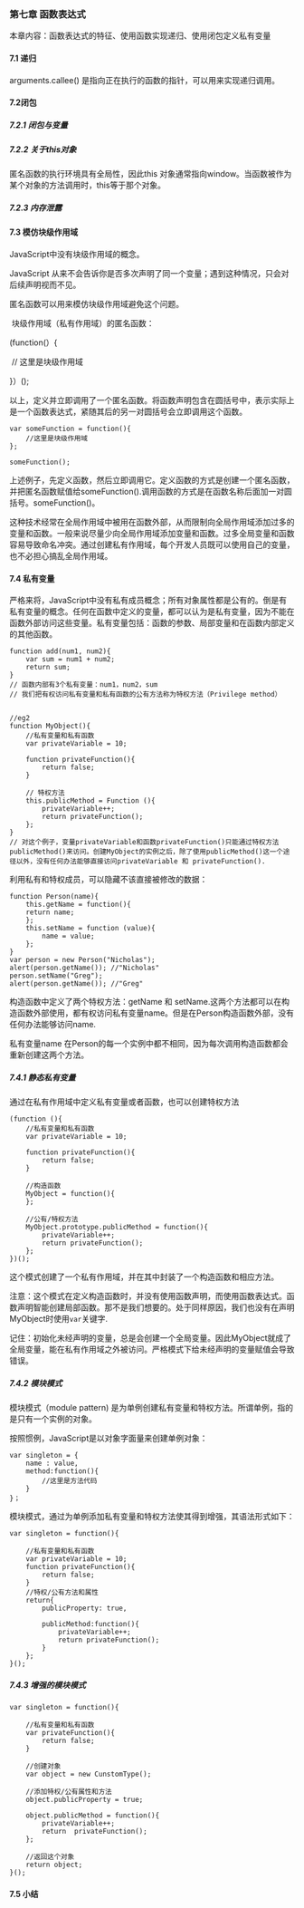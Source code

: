 ### 第七章 函数表达式

本章内容：函数表达式的特征、使用函数实现递归、使用闭包定义私有变量

#### 7.1 递归

arguments.callee() 是指向正在执行的函数的指针，可以用来实现递归调用。


#### 7.2闭包

##### 7.2.1 闭包与变量

##### 7.2.2 关于this对象

匿名函数的执行环境具有全局性，因此this 对象通常指向window。当函数被作为某个对象的方法调用时，this等于那个对象。

##### 7.2.3 内存泄露

#### 7.3 模仿块级作用域

JavaScript中没有块级作用域的概念。

JavaScript 从来不会告诉你是否多次声明了同一个变量；遇到这种情况，只会对后续声明视而不见。

匿名函数可以用来模仿块级作用域避免这个问题。

​	块级作用域（私有作用域）的匿名函数：

(function(）{

​	// 这里是块级作用域

}）();

以上，定义并立即调用了一个匿名函数。将函数声明包含在圆括号中，表示实际上是一个函数表达式，紧随其后的另一对圆括号会立即调用这个函数。

```
var someFunction = function(){
	//这里是块级作用域
};

someFunction();
```

上述例子，先定义函数，然后立即调用它。定义函数的方式是创建一个匿名函数，并把匿名函数赋值给someFunction().调用函数的方式是在函数名称后面加一对圆括号。someFunction()。

这种技术经常在全局作用域中被用在函数外部，从而限制向全局作用域添加过多的变量和函数。一般来说尽量少向全局作用域添加变量和函数。过多全局变量和函数容易导致命名冲突。通过创建私有作用域，每个开发人员既可以使用自己的变量，也不必担心搞乱全局作用域。

#### 7.4 私有变量

严格来将，JavaScript中没有私有成员概念；所有对象属性都是公有的。倒是有私有变量的概念。任何在函数中定义的变量，都可以认为是私有变量，因为不能在函数外部访问这些变量。私有变量包括：函数的参数、局部变量和在函数内部定义的其他函数。

```
function add(num1, num2){
	var sum = num1 + num2;
	return sum;
}
// 函数内部有3个私有变量：num1，num2，sum
// 我们把有权访问私有变量和私有函数的公有方法称为特权方法（Privilege method）


//eg2
function MyObject(){
	//私有变量和私有函数
	var privateVariable = 10;
	
	function privateFunction(){
		return false;
	}
	
	// 特权方法
	this.publicMethod = Function (){
		privateVariable++;
		return privateFunction();
	};
}
// 对这个例子，变量privateVariable和函数privateFunction()只能通过特权方法publicMethod()来访问。创建MyObject的实例之后，除了使用publicMethod()这一个途径以外，没有任何办法能够直接访问privateVariable 和 privateFunction().

```

利用私有和特权成员，可以隐藏不该直接被修改的数据：

```
function Person(name){
	this.getName = function(){
	return name;
	};
	this.setName = function (value){
		name = value;
	};
}
var person = new Person("Nicholas");
alert(person.getName()); //"Nicholas"
person.setName("Greg");
alert(person.getName()); //"Greg"

```

构造函数中定义了两个特权方法：getName 和 setName.这两个方法都可以在构造函数外部使用，都有权访问私有变量name。但是在Person构造函数外部，没有任何办法能够访问name.

私有变量name 在Person的每一个实例中都不相同，因为每次调用构造函数都会重新创建这两个方法。

##### 7.4.1 静态私有变量

通过在私有作用域中定义私有变量或者函数，也可以创建特权方法

```
(function (){
	//私有变量和私有函数
	var privateVariable = 10;
	
	function privateFunction(){
		return false;
	}
	
	//构造函数
	MyObject = function(){
	};
	
	//公有/特权方法
	MyObject.prototype.publicMethod = function(){
		privateVariable++;
		return privateFunction();
	};
})();
```

这个模式创建了一个私有作用域，并在其中封装了一个构造函数和相应方法。

注意：这个模式在定义构造函数时，并没有使用函数声明，而使用函数表达式。函数声明智能创建局部函数。那不是我们想要的。处于同样原因，我们也没有在声明MyObject时使用`var`关键字.

记住：初始化未经声明的变量，总是会创建一个全局变量。因此MyObject就成了全局变量，能在私有作用域之外被访问。严格模式下给未经声明的变量赋值会导致错误。



##### 7.4.2 模块模式

模块模式（module pattern) 是为单例创建私有变量和特权方法。所谓单例，指的是只有一个实例的对象。

按照惯例，JavaScript是以对象字面量来创建单例对象：

```
var singleton = {
	name : value,
	method:function(){
		//这里是方法代码
	}
}；
```

模块模式，通过为单例添加私有变量和特权方法使其得到增强，其语法形式如下：

```
var singleton = function(){
	
	//私有变量和私有函数
	var privateVariable = 10;
	function privateFunction(){
		return false;
	}
	//特权/公有方法和属性
	return{
		publicProperty: true,
		
		publicMethod:function(){
			privateVariable++;
			return privateFunction();
		}
	};
}();
```

##### 7.4.3 增强的模块模式

```
var singleton = function(){

	//私有变量和私有函数
	var privateFunction(){
		return false;
	}
	
	//创建对象
	var object = new CunstomType();
	
	//添加特权/公有属性和方法
	object.publicProperty = true;
	
	object.publicMethod = function(){
		privateVariable++;
		return  privateFunction();
	};
	
	//返回这个对象
	return object;
}();
```



#### 7.5 小结

